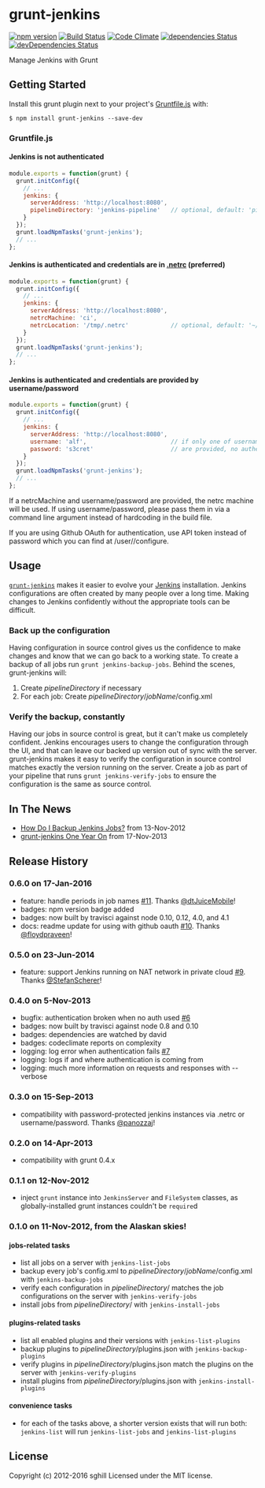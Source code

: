 grunt-jenkins
=============

[![npm version](https://badge.fury.io/js/grunt-jenkins.svg)](https://badge.fury.io/js/grunt-jenkins)
[![Build Status](https://travis-ci.org/sghill/grunt-jenkins.svg?branch=master)](https://travis-ci.org/sghill/grunt-jenkins)
[![Code Climate](https://codeclimate.com/github/sghill/grunt-jenkins.svg)](https://codeclimate.com/github/sghill/grunt-jenkins)
[![dependencies Status](https://david-dm.org/sghill/grunt-jenkins/status.svg)](https://david-dm.org/sghill/grunt-jenkins)
[![devDependencies Status](https://david-dm.org/sghill/grunt-jenkins/dev-status.svg)](https://david-dm.org/sghill/grunt-jenkins?type=dev)

Manage Jenkins with Grunt


Getting Started
---------------
Install this grunt plugin next to your project's [Gruntfile.js][getting_started] with:

```shell
$ npm install grunt-jenkins --save-dev
```

### Gruntfile.js

#### Jenkins is not authenticated

```javascript
module.exports = function(grunt) {
  grunt.initConfig({
    // ...
    jenkins: {
      serverAddress: 'http://localhost:8080',
      pipelineDirectory: 'jenkins-pipeline'   // optional, default: 'pipeline'
    }
  });
  grunt.loadNpmTasks('grunt-jenkins');
  // ...
};
```

#### Jenkins is authenticated and credentials are in [.netrc][netrc] (preferred)

```javascript
module.exports = function(grunt) {
  grunt.initConfig({
    // ...
    jenkins: {
      serverAddress: 'http://localhost:8080',
      netrcMachine: 'ci',
      netrcLocation: '/tmp/.netrc'            // optional, default: '~/.netrc'
    }
  });
  grunt.loadNpmTasks('grunt-jenkins');
  // ...
};
```

#### Jenkins is authenticated and credentials are provided by username/password

```javascript
module.exports = function(grunt) {
  grunt.initConfig({
    // ...
    jenkins: {
      serverAddress: 'http://localhost:8080',
      username: 'alf',                        // if only one of username and password
      password: 's3cret'                      // are provided, no authentication attempted
    }
  });
  grunt.loadNpmTasks('grunt-jenkins');
  // ...
};
```

If a netrcMachine and username/password are provided, the netrc machine will be
used. If using username/password, please pass them in via a command line
argument instead of hardcoding in the build file.

If you are using Github OAuth for authentication, use API token instead of
password which you can find at <server-address>/user/<your-user-name>/configure.

[grunt]: http://gruntjs.com/
[getting_started]: https://github.com/gruntjs/grunt/blob/master/docs/getting_started.md
[netrc]: http://man.cx/netrc


Usage
-----
[`grunt-jenkins`][grunt_jenkins_home] makes it easier to evolve your
[Jenkins][jenkins_home] installation. Jenkins configurations are often created
by many people over a long time. Making changes to Jenkins confidently without
the appropriate tools can be difficult.

### Back up the configuration
Having configuration in source control gives us the confidence to make changes
and know that we can go back to a working state. To create a backup of all jobs
run `grunt jenkins-backup-jobs`. Behind the scenes, grunt-jenkins will:

1. Create _pipelineDirectory_ if necessary
2. For each job: Create _pipelineDirectory_/_jobName_/config.xml

### Verify the backup, constantly
Having our jobs in source control is great, but it can't make us completely
confident. Jenkins encourages users to change the configuration through the UI,
and that can leave our backed up version out of sync with the server.
grunt-jenkins makes it easy to verify the configuration in source control
matches exactly the version running on the server. Create a job as part of your
pipeline that runs `grunt jenkins-verify-jobs` to ensure the configuration is
the same as source control.

[grunt_jenkins_home]: https://github.com/sghill/grunt-jenkins
[jenkins_home]: http://jenkins-ci.org/


In The News
-----------
* [How Do I Backup Jenkins Jobs?][how_to] from 13-Nov-2012
* [grunt-jenkins One Year On][one_year] from 17-Nov-2013

[how_to]: https://www.sghill.net/how-do-i-backup-jenkins-jobs.html
[one_year]: https://www.sghill.net/grunt-jenkins-one-year-on.html


Release History
---------------

### 0.6.0 on 17-Jan-2016
* feature: handle periods in job names [#11][issue11]. Thanks
  [@dtJuiceMobile][dtJuiceMobile]!
* badges: npm version badge added
* badges: now built by travisci against node 0.10, 0.12, 4.0, and 4.1
* docs: readme update for using with github oauth [#10][issue10]. Thanks
  [@floydpraveen][floydpraveen]!

[issue10]: https://github.com/sghill/grunt-jenkins/pull/10
[issue11]: https://github.com/sghill/grunt-jenkins/pull/11
[dtJuiceMobile]: https://github.com/dtJuiceMobile
[floydpraveen]: https://github.com/floydpraveen

### 0.5.0 on 23-Jun-2014
* feature: support Jenkins running on NAT network in private cloud [#9][issue9].
  Thanks [@StefanScherer][StefanScherer]!

[issue9]: https://github.com/sghill/grunt-jenkins/pull/9
[StefanScherer]: https://github.com/StefanScherer

### 0.4.0 on 5-Nov-2013
* bugfix: authentication broken when no auth used [#6][issue6]
* badges: now built by travisci against node 0.8 and 0.10
* badges: dependencies are watched by david
* badges: codeclimate reports on complexity
* logging: log error when authentication fails [#7][issue7]
* logging: logs if and where authentication is coming from
* logging: much more information on requests and responses with --verbose

[issue6]: https://github.com/sghill/grunt-jenkins/issues/6
[issue7]: https://github.com/sghill/grunt-jenkins/issues/7

### 0.3.0 on 15-Sep-2013
* compatibility with password-protected jenkins instances via .netrc or
  username/password. Thanks [@panozzaj][panozzaj]!

[panozzaj]: https://github.com/panozzaj

### 0.2.0 on 14-Apr-2013
* compatibility with grunt 0.4.x

### 0.1.1 on 12-Nov-2012
* inject `grunt` instance into `JenkinsServer` and `FileSystem` classes, as
  globally-installed grunt instances couldn't be `require`d

### 0.1.0 on 11-Nov-2012, from the Alaskan skies!

#### jobs-related tasks
* list all jobs on a server with `jenkins-list-jobs`
* backup every job's config.xml to _pipelineDirectory_/_jobName_/config.xml
  with `jenkins-backup-jobs`
* verify each configuration in _pipelineDirectory_/ matches the job
  configurations on the server with `jenkins-verify-jobs`
* install jobs from _pipelineDirectory_/ with `jenkins-install-jobs`

#### plugins-related tasks
* list all enabled plugins and their versions with `jenkins-list-plugins`
* backup plugins to _pipelineDirectory_/plugins.json with
  `jenkins-backup-plugins`
* verify plugins in _pipelineDirectory_/plugins.json match the plugins on the
  server with `jenkins-verify-plugins`
* install plugins from _pipelineDirectory_/plugins.json with
  `jenkins-install-plugins`

#### convenience tasks

* for each of the tasks above, a shorter version exists that will run both:
  `jenkins-list` will run `jenkins-list-jobs` and `jenkins-list-plugins`

## License
Copyright (c) 2012-2016 sghill
Licensed under the MIT license.
